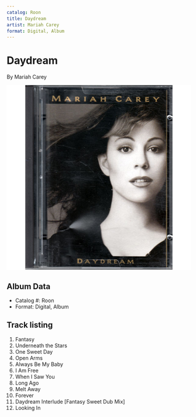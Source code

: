 ```yaml
---
catalog: Roon
title: Daydream
artist: Mariah Carey
format: Digital, Album
---
```


# Daydream

By Mariah Carey

![](../../assets/albumcovers/Mariah_Carey-Daydream.png)

## Album Data

- Catalog #: Roon
- Format: Digital, Album


## Track listing


1. Fantasy
2. Underneath the Stars
3. One Sweet Day
4. Open Arms
5. Always Be My Baby
6. I Am Free
7. When I Saw You
8. Long Ago
9. Melt Away
10. Forever
11. Daydream Interlude [Fantasy Sweet Dub Mix]
12. Looking In

